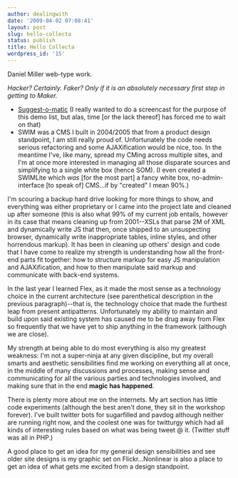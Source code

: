 ```yaml
---
author: dealingwith
date: '2009-04-02 07:08:41'
layout: post
slug: hello-collecta
status: publish
title: Hello Collecta
wordpress_id: '15'
---
```


Daniel Miller web-type work.

_Hacker? Certainly. Faker? Only if it is an absolutely necessary first step in
getting to Maker._

* [Suggest-o-matic](/2009/04/02/suggest-o-matic/) (I really wanted to do a screencast for the purpose of this demo list, but alas, time [or the lack thereof] has forced me to wait on that) 
* SWIM was a CMS I built in 2004/2005 that from a product design standpoint, I am still really proud of. Unfortunately the code needs serious refactoring and some AJAXification would be nice, too. In the meantime I've, like many, spread my CMing across multiple sites, and I'm at once more interested in managing all those disparate sources and simplifying to a single white box (hence SOM). (I even created a SWIMLite which _was_ [for the most part] a fancy white box, no-admin-interface [to speak of] CMS...if by "created" I mean 90%.)

I'm scouring a backup hard drive looking for more things to show, and everything was either proprietary or I came into the project late and cleaned up after someone (this is also what 99% of my current job entails, however in its case that means cleaning up from 2001--XSLs that parse 2M of XML and dynamically write JS that then, once shipped to an unsuspecting browser, dynamically write inappropriate tables, inline styles, and other horrendous markup). It has been in cleaning up others' design and code that I have come to realize my strength is understanding how all the front-end parts fit together: how to structure markup for easy JS manipulation and AJAXification, and how to then manipulate said markup and communicate with back-end systems.

In the last year I learned Flex, as it made the most sense as a technology choice in the current architecture (see parenthetical description in the previous paragraph)--that is, the technology choice that made the furthest leap from present antipatterns. Unfortunately my ability to maintain and build upon said existing system has caused me to be drug away from Flex so frequently that we have yet to ship anything in the framework (although we are close).

My strength at being able to do most everything is also my greatest weakness: I'm not a super-ninja at any given discipline, but my overall smarts and aesthetic sensibilities find me working on everything all at once, in the middle of many discussions and processes, making sense and communicating for all the various parties and technologies involved, and making sure that in the end **magic has happened**.

There is plenty more about me on the internets. My art section has little code experiments (although the best aren't done, they sit in the workshop forever). I've built twitter bots for sugarfilled and pavdog although neither are running right now, and the coolest one was for twitturgy which had all kinds of interesting rules based on what was being tweet @ it. (Twitter stuff was all in PHP.)

A good place to get an idea for my general design sensibilities and see older site designs is my graphic set on Flickr...Nonlinear is also a place to get an idea of what gets me excited from a design standpoint.
